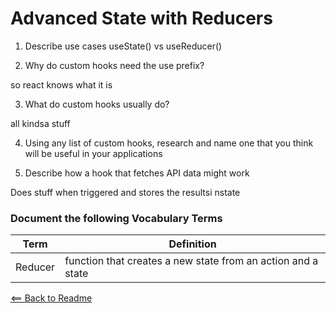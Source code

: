 # Advanced State with Reducers

1. Describe use cases useState() vs useReducer()


2. Why do custom hooks need the use prefix?
  
so react knows what it is

3. What do custom hooks usually do?

all kindsa stuff

4. Using any list of custom hooks, research and name one that you think will be useful in your applications



5. Describe how a hook that fetches API data might work

Does stuff when triggered and stores the resultsi nstate

### Document the following Vocabulary Terms

Term | Definition
-----|-----------
Reducer | function that creates a new state from an action and a state

[<== Back to Readme](../README.md)
